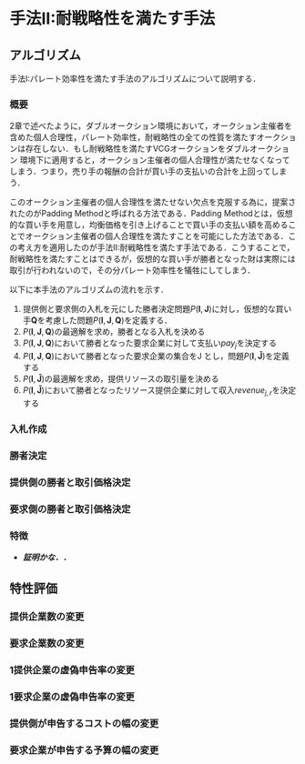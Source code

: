 # 手法II:耐戦略性を満たす手法

## アルゴリズム

手法I:パレート効率性を満たす手法のアルゴリズムについて説明する．

### 概要

2章で述べたように，ダブルオークション環境において，オークション主催者を含めた個人合理性，パレート効率性，耐戦略性の全ての性質を満たすオークションは存在しない．もし耐戦略性を満たすVCGオークションをダブルオークション 環境下に適用すると，オークション主催者の個人合理性が満たせなくなってしまう．つまり，売り手の報酬の合計が買い手の支払いの合計を上回ってしまう．

このオークション主催者の個人合理性を満たせない欠点を克服する為に，提案されたのがPadding Methodと呼ばれる方法である．Padding Methodとは，仮想的な買い手を用意し，均衡価格を引き上げることで買い手の支払い額を高めることでオークション主催者の個人合理性を満たすことを可能にした方法である．この考え方を適用したのが手法II:耐戦略性を満たす手法である．こうすることで，耐戦略性を満たすことはできるが，仮想的な買い手が勝者となった財は実際には取引が行われないので，その分パレート効率性を犠牲にしてしまう．

以下に本手法のアルゴリズムの流れを示す．

1. 提供側と要求側の入札を元にした勝者決定問題$P(\boldsymbol{I},\boldsymbol{J})$に対し，仮想的な買い手$\boldsymbol{Q}$を考慮した問題$P(\boldsymbol{I},\boldsymbol{J},\boldsymbol{Q})$を定義する．
2. $P(\boldsymbol{I},\boldsymbol{J},\boldsymbol{Q})$の最適解を求め，勝者となる入札を決める
3. $P(\boldsymbol{I},\boldsymbol{J},\boldsymbol{Q})$において勝者となった要求企業に対して支払い$pay_j$を決定する
4. $P(\boldsymbol{I},\boldsymbol{J},\boldsymbol{Q})$において勝者となった要求企業の集合をJ ̃とし，問題$P(\boldsymbol{I},\boldsymbol{\tilde{J}})$を定義する
5. $P(\boldsymbol{I},\boldsymbol{\tilde{J}})$の最適解を求め，提供リソースの取引量を決める
6.  $P(\boldsymbol{I},\boldsymbol{\tilde{J}})$において勝者となったリソース提供企業に対して収入$revenue_{j,r}$を決定する

### 入札作成

### 勝者決定

### 提供側の勝者と取引価格決定

### 要求側の勝者と取引価格決定

### 特徴

+ ***証明かな．．***

## 特性評価

### 提供企業数の変更 

### 要求企業数の変更 

### 1提供企業の虚偽申告率の変更 

### 1要求企業の虚偽申告率の変更 

### 提供側が申告するコストの幅の変更 

### 要求企業が申告する予算の幅の変更 
